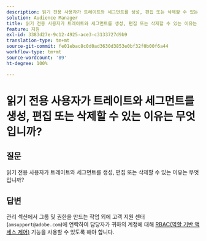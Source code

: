 ```yaml
---
description: 읽기 전용 사용자가 트레이트와 세그먼트를 생성, 편집 또는 삭제할 수 있는 이유는 무엇입니까?
solution: Audience Manager
title: 읽기 전용 사용자가 트레이트와 세그먼트를 생성, 편집 또는 삭제할 수 있는 이유는 무엇입니까?
feature: 지원
exl-id: 3383d27e-9c12-4925-ace3-c3133727d9b9
translation-type: tm+mt
source-git-commit: fe01ebac8c0d0ad3630d3853e0bf32f0b00f6a44
workflow-type: tm+mt
source-wordcount: '89'
ht-degree: 100%

---
```


# 읽기 전용 사용자가 트레이트와 세그먼트를 생성, 편집 또는 삭제할 수 있는 이유는 무엇입니까?

## 질문

읽기 전용 사용자가 트레이트와 세그먼트를 생성, 편집 또는 삭제할 수 있는 이유는 무엇입니까?

## 답변

관리 섹션에서 그룹 및 권한을 만드는 작업 외에 고객 지원 센터(`amsupport@adobe.com`)에 연락하여 담당자가 귀하의 계정에 대해 [RBAC(역할 기반 액세스 제어)](../features/administration/administration-overview.md) 기능을 사용할 수 있도록 해야 합니다.
